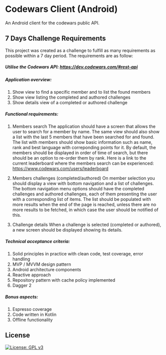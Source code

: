 # Codewars Client (Android)
An Android client for the codewars public API.

## 7 Days Challenge Requirements
This project was created as a challenge to fulfill as many requirements as possible within a 7 day period.
The requirements are as follow:

##### Utilise the Codewars API: https://dev.codewars.com/#rest-api

##### Application overview:
1. Show view to find a specific member and to list the found members
2. Show view listing the completed and authored challenges
3. Show details view of a completed or authored challenge

##### Functional requirements:

1. Members search
The application should have a screen that allows the user to search for a member by name.
The same view should also show a list with the last 5 members that have been searched for and found.
The list with members should show basic information such as name, rank and best language with correponding points for it.
By default, the members should be displayed in order of time of search, but there should be an option to re-order them by rank.
Here is a link to the current leaderboard where the members search can be experienced: https://www.codewars.com/users/leaderboard

2. Members challenges (completed/authored)
On member selection you should display a view with bottom navigation and a list of challenges.
The bottom navigation menu options should have the completed challenges and authored challenges, each of them presenting the user with a corresponding list of items.
The list should be populated with more results when the end of the page is reached, unless there are no more results to be fetched, in which case the user should be notified of this.

3. Challenge details
When a challenge is selected (completed or authored), a new screen should be displayed showing its details.

##### Technical acceptance criteria:
1. Solid principles in practice with clean code, test coverage, error handling
2. MVP / MVVM design pattern
3. Android architecture components
4. Reactive approach
5. Repository pattern with cache policy implemented
6. Dagger 2

##### Bonus aspects:
1. Espresso coverage
2. Code written in Kotlin
3. Offline functionality

## License
[![License: GPL v3](https://img.shields.io/badge/License-GPLv3-blue.svg)](https://www.gnu.org/licenses/gpl-3.0)

